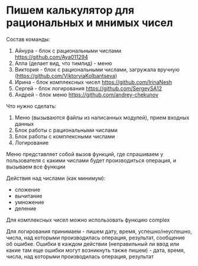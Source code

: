 # Пишем калькулятор для рациональных и мнимых чисел

Состав команды:
1. Айнура - блок с рациональными числами https://github.com/Aya011294
2. Алла (делает вид, что тимлид) - меню
3. Виктория - блок с рациональными числами, загружала вручную (https://github.com/ViktoryiaKolbantseva)
4. Ирина - блок комплексных чисел https://github.com/IrinaNesh
5. Сергей - блок логирования https://github.com/SergeySA12
6. Андрей - блок меню https://github.com/andrey-chekunov

Что нужно сделать:
1. Меню (вызываются файлы из написанных модулей), прием входных данных
2. Блок работы с рациональными числами
3. Блок работы с комплексными числами
4. Логирование 

Меню представляет собой вызов функций, где спрашиваем у пользователя с какими числами будет производиться операция, и вызываем все функции

Действия над числами (как минимум):
 - сложение
 - вычитание
 - умножение
 - деление
 
Для комплексных чисел можно использовать функцию complex

Для логирования принимаем - пишем дату, время, успешно/неуспешно, числа, над которыми производилась операция, результат, сообщение об ошибке.
Ошибки в каждом действии (неправильный ли ввод или какие там еще ошибки могут возникнуть также пишем) - дата, время, числа, над которыми производилась операция, результат
